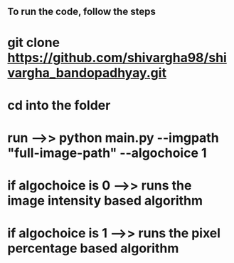 ## To run the code, follow the steps
# git clone https://github.com/shivargha98/shivargha_bandopadhyay.git
# cd into the folder
# run -->> python main.py --imgpath "full-image-path" --algochoice 1
# if algochoice is 0 -->> runs the image intensity based algorithm
# if algochoice is 1 -->> runs the pixel percentage based algorithm
